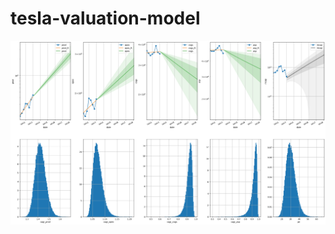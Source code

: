 # tesla-valuation-model

![tesla-valuation-model](https://github.com/dennisalp/tesla-valuation-model/blob/main/out/2023-01-29.png)

